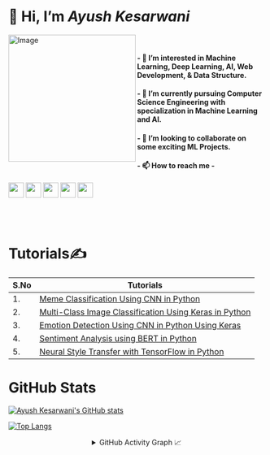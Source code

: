 # 👋 Hi, I’m _**Ayush Kesarwani**_

<img align="left" alt="Image" src="https://user-images.githubusercontent.com/57597700/116680680-964bc200-a9c9-11eb-8883-deeb257fd9de.png" width="250"/>

<br/>

#### - 👀 I’m interested in Machine Learning, Deep Learning, AI, Web Development, & Data Structure.
#### - 🌱 I’m currently pursuing Computer Science Engineering with specialization in Machine Learning and AI.
#### - 💞️ I’m looking to collaborate on some exciting ML Projects.
#### - 📫 How to reach me -
     
   <a href="https://www.linkedin.com/in/ayushkesarwani/"><img src="https://user-images.githubusercontent.com/57597700/115221409-434f5080-a127-11eb-8605-0de27d8ee0e7.png" width=30></a> <a href="https://twitter.com/Ayush_1206"><img src="https://user-images.githubusercontent.com/57597700/115221648-86112880-a127-11eb-8298-18349120b44b.png" width=30></a> <a href="https://www.instagram.com/_ayush7781_/"><img src="https://user-images.githubusercontent.com/57597700/115221558-6ed23b00-a127-11eb-90cf-c330432b48e3.png" width=30></a> <a href="https://github.com/Ayush12062000"><img src="https://user-images.githubusercontent.com/57597700/115221750-9e814300-a127-11eb-87ad-9829817b7a36.png" width=30></a> <a href="mailto: kaayush112@gmail.com"><img src="https://user-images.githubusercontent.com/57597700/115959649-e559a900-a52a-11eb-9cf5-3659573b814b.png" width=30></a>


<br/>
<br/>

# Tutorials✍
| S.No | Tutorials |
| --- | --- |
| 1. | [Meme Classification Using CNN in Python](https://valueml.com/meme-classification-using-cnn-in-python/) |
| 2. | [Multi-Class Image Classification Using Keras in Python](https://valueml.com/multi-class-image-classification-using-keras-in-python/) |
| 3. | [Emotion Detection Using CNN in Python Using Keras](https://valueml.com/emotion-detection-using-cnn-in-python-using-keras/) |
| 4. | [Sentiment Analysis using BERT in Python](https://valueml.com/sentiment-analysis-using-bert-in-python/) |
| 5. | [Neural Style Transfer with TensorFlow in Python](https://valueml.com/neural-style-transfer-with-tensorflow-in-python/) |


# GitHub Stats
[![Ayush Kesarwani's GitHub stats](https://github-readme-stats.vercel.app/api?username=Ayush12062000&show_icons=true)](https://github.com/Ayush12062000/github-readme-stats)

[![Top Langs](https://github-readme-stats.vercel.app/api/top-langs/?username=Ayush12062000&layout=compact)](https://github.com/Ayush12062000/github-readme-stats)

<details align="center">
  <summary>GitHub Activity Graph 📈</summary>
<p align="center">
     
  [![Ayush's github activity graph](https://activity-graph.herokuapp.com/graph?username=Ayush12062000&theme=dracula)](https://github.com/Ayush12062000/github-readme-activity-graph)
     
</p>
</details>

<!---
Ayush12062000/Ayush12062000 is a ✨ special ✨ repository because its `README.md` (this file) appears on your GitHub profile.
You can click the Preview link to take a look at your changes.
--->
